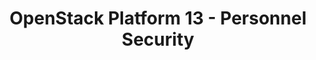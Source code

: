 ---
permalink: /product-documents/osp13/nist-800-53/ps/
layout: control_family
title: OpenStack Platform 13 - Personnel Security
category: Product Documents
lead: |
  Control responses for NIST 800-53 rev4.
subnav:
  data: components.osp13.satisfies
  href: ['#%', control_key]
  text: control_key
product_info:
  name: OpenStack Platform 13
  opencontrol_component: osp13
  control_family_shorthand: PS
---
